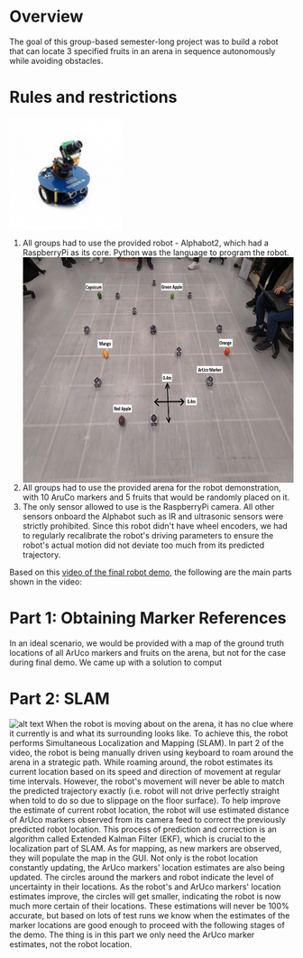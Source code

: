 # Overview
The goal of this group-based semester-long project was to build a robot that can locate 3 specified fruits in an arena in sequence autonomously while avoiding obstacles.

# Rules and restrictions
<a href="" target="blank"><img align="center" src="https://github.com/BenLam2000/Uni_projects/blob/main/ECE4078-Intelligent%20Robotics-2023-G2/pics/Alphabot2-pizero-8.jpg?raw=true" height="200" /></a>
1. All groups had to use the provided robot - Alphabot2, which had a RaspberryPi as its core. Python was the language to program the robot.
<a href="" target="blank"><img align="center" src="https://github.com/BenLam2000/Uni_projects/blob/main/ECE4078-Intelligent%20Robotics-2023-G2/pics/arena_labelled.png?raw=true" height="400" /></a>
3. All groups had to use the provided arena for the robot demonstration, with 10 AruCo markers and 5 fruits that would be randomly placed on it.
4. The only sensor allowed to use is the RaspberryPi camera. All other sensors onboard the Alphabot such as IR and ultrasonic sensors were strictly prohibited. Since this robot didn't have wheel encoders, we had to regularly recalibrate the robot's driving parameters to ensure the robot's actual motion did not deviate too much from its predicted trajectory. 

Based on this [video of the final robot demo](https://youtu.be/f8h7jwVJRQ0?si=i3vBQcp5ochfqqM5), the following are the main parts shown in the video:
# Part 1: Obtaining Marker References
In an ideal scenario, we would be provided with a map of the ground truth locations of all ArUco markers and fruits on the arena, but not for the case during final demo. We came up with a solution to comput

# Part 2: SLAM
![alt text](https://github.com/thecodebuzz/FileSizePOC/blob/master/TheCodebuzz.png?raw=true)
When the robot is moving about on the arena, it has no clue where it currently is and what its surrounding looks like. To achieve this, the robot performs Simultaneous Localization and Mapping (SLAM). In part 2 of the video, the robot is being manually driven using keyboard to roam around the arena in a strategic path. While roaming around, the robot estimates its current location based on its speed and direction of movement at regular time intervals. However, the robot's movement will never be able to match the predicted trajectory exactly (i.e. robot will not drive perfectly straight when told to do so due to slippage on the floor surface). To help improve the estimate of current robot location, the robot will use estimated distance of ArUco markers observed from its camera feed to correct the previously predicted robot location. This process of prediction and correction is an algorithm called Extended Kalman Filter (EKF), which is crucial to the localization part of SLAM. As for mapping, as new markers are observed, they will populate the map in the GUI. Not only is the robot location constantly updating, the ArUco markers' location estimates are also being updated. The circles around the markers and robot indicate the level of uncertainty in their locations. As the robot's and ArUco markers' location estimates improve, the circles will get smaller, indicating the robot is now much more certain of their locations. These estimations will never be 100% accurate, but based on lots of test runs we know when the estimates of the marker locations are good enough to proceed with the following stages of the demo. The thing is in this part we only need the ArUco marker estimates, not the robot location.










    

